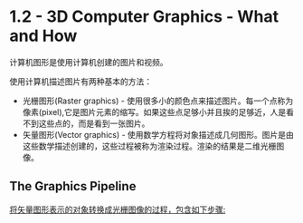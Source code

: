 # 1.2 - 3D Computer Graphics - What and How

计算机图形是使用计算机创建的图片和视频。

使用计算机描述图片有两种基本的方法：
* 光栅图形(Raster graphics) - 使用很多小的颜色点来描述图片。每一个点称为像素(pixel),它是图片元素的缩写。如果这些点足够小并且挨的足够近，人是看不到这些点的，而是看到一张图片。
* 矢量图形(Vector graphics) - 使用数学方程将对象描述成几何图形。图片是由这些数学描述创建的，这些过程被称为渲染过程。渲染的结果是二维光栅图像。

## The Graphics Pipeline

[将矢量图形表示的对象转换成光栅图像的过程，包含如下步骤: ](http://learnwebgl.brown37.net/the_big_picture/3d_rendering.html#the-graphics-pipeline)